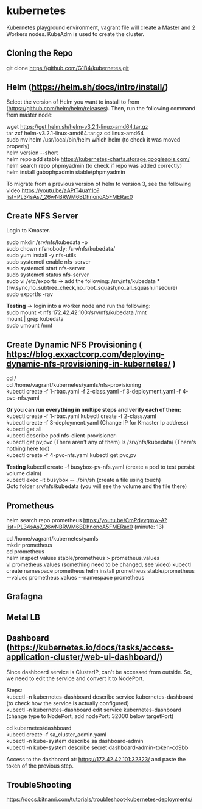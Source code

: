# kubernetes
Kubernetes playground environment, vagrant file will create a Master and 2 Workers nodes.   KubeAdm is used to create the cluster.

## Cloning the Repo
git clone https://github.com/G1B4/kubernetes.git

## Helm (https://helm.sh/docs/intro/install/)  

Select the version of Helm you want to install to from (https://github.com/helm/helm/releases).
Then, run the following command from master node: 

wget https://get.helm.sh/helm-v3.2.1-linux-amd64.tar.gz  
tar zxf helm-v3.2.1-linux-amd64.tar.gz 
cd linux-amd64  
sudo mv helm /usr/local/bin/helm 
which helm (to check it was moved properly)  
helm version --short  
helm repo add stable https://kubernetes-charts.storage.googleapis.com/  
helm search repo phpmyadmin (to check if repo was added correctly)  
helm install gabophpadmin stable/phpmyadmin  


To migrate from a previous version of helm to version 3, see the following video https://youtu.be/aAPtT4uaY1o?list=PL34sAs7_26wNBRWM6BDhnonoA5FMERax0

## Create NFS Server

Login to Kmaster.

sudo mkdir /srv/nfs/kubedata -p  
sudo chown nfsnobody: /srv/nfs/kubedata/   
sudo yum install -y nfs-utils   
sudo systemctl enable nfs-server   
sudo systemctl start nfs-server   
sudo systemctl status nfs-server   
sudo vi /etc/exports -> add the following: /srv/nfs/kubedata    *(rw,sync,no_subtree_check,no_root_squash,no_all_squash,insecure)   
sudo exportfs -rav   
  
**Testing** -> login into a worker node and run the following:   
sudo mount -t nfs 172.42.42.100:/srv/nfs/kubedata /mnt   
mount | grep kubedata   
sudo umount /mnt   

## Create Dynamic NFS Provisioning ( https://blog.exxactcorp.com/deploying-dynamic-nfs-provisioning-in-kubernetes/ )


cd /  
cd /home/vagrant/kubernetes/yamls/nfs-provisioning  
kubectl create -f 1-rbac.yaml -f 2-class.yaml -f 3-deployment.yaml -f 4-pvc-nfs.yaml  

**Or you can run everything in multipe steps and verify each of them:** 
kubectl create -f 1-rbac.yaml 
kubectl create -f 2-class.yaml  
kubectl create -f 3-deployment.yaml (Change IP for Kmaster Ip address) 
kubectl get all  
kubectl describe pod nfs-client-provisioner-<XXXX>  
kubectl get pv,pvc  (There aren't any of them) 
ls /srv/nfs/kubedata/ (There's nothing here too)  
kubectl create -f 4-pvc-nfs.yaml
kubectl get pvc,pv

**Testing** 
kubectl create -f busybox-pv-nfs.yaml (create a pod to test persist volume claim)  
kubectl exec -it busybox -- ./bin/sh (create a file using touch)  
Goto folder srv/nfs/kubedata (you will see the volume and the file there)

 
  




## Prometheus  
helm search repo prometheus
https://youtu.be/CmPdyvgmw-A?list=PL34sAs7_26wNBRWM6BDhnonoA5FMERax0 (minute: 13)

cd /home/vagrant/kubernetes/yamls  
mkdir prometheus  
cd prometheus    
helm inspect values stable/prometheus > prometheus.values   
vi prometheus.values (something need to be changed, see video)
kubectl create namespace prometheus
helm install prometheus stable/prometheus  --values prometheus.values --namespace prometheus


## Grafagna


## Metal LB



## Dashboard (https://kubernetes.io/docs/tasks/access-application-cluster/web-ui-dashboard/)

Since dashboard service is ClusterIP, can't be accessed from outside. So, we need to edit the service and convert it to NodePort. 

Steps:  
kubectl -n kubernetes-dashboard describe service kubernetes-dashboard  (to check how the service is actually configured)  
kubectl -n kubernetes-dashboard edit service kubernetes-dashboard  (change type to NodePort, add nodePort: 32000 below targetPort)  

cd kubernetes/dashboard  
kubectl create -f sa_cluster_admin.yaml  
kubectl -n kube-system describe sa dashboard-admin  
kubectl -n kube-system describe secret dashboard-admin-token-cd9bb  

Access to the dashboard at: https://172.42.42.101:32323/ and paste the token of the previous step.   

## TroubleShooting  

https://docs.bitnami.com/tutorials/troubleshoot-kubernetes-deployments/  

